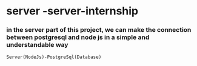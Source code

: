 # server -server-internship
### in the server part of this project, we can make the connection between postgresql and node js in a simple and understandable way


`Server(NodeJs)-PostgreSql(Database)`
